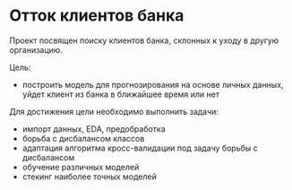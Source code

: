 # Отток клиентов банка

Проект посвящен поиску клиентов банка, склонных к уходу в другую организацию.

Цель:
- построить модель для прогнозирования на основе личных данных, уйдет клиент из банка в ближайшее время или нет

Для достижения цели необходимо выполнить задачи:
- импорт данных, EDA, предобработка
- борьба с дисбалансом классов
- адаптация алгоритма кросс-валидации под задачу борьбы с дисбалансом
- обучение различных моделей
- стекинг наиболее точных моделей